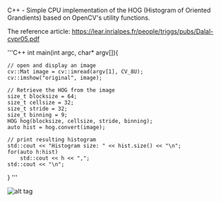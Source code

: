 C++ - Simple CPU implementation of the HOG (Histogram of Oriented Grandients) based on OpenCV's utility functions.

The reference article: https://lear.inrialpes.fr/people/triggs/pubs/Dalal-cvpr05.pdf

'''C++
int main(int argc, char* argv[]){

    // open and display an image
    cv::Mat image = cv::imread(argv[1], CV_8U);
    cv::imshow("original", image);
    
    // Retrieve the HOG from the image
    size_t blocksize = 64;
    size_t cellsize = 32;
    size_t stride = 32;
    size_t binning = 9;
    HOG hog(blocksize, cellsize, stride, binning);
    auto hist = hog.convert(image);

	// print resulting histogram
    std::cout << "Histogram size: " << hist.size() << "\n";
    for(auto h:hist)
        std::cout << h << ",";
    std::cout << "\n";
}
'''

![alt tag](https://raw.githubusercontent.com/lcit/HOG/master/img/HOG.png)
